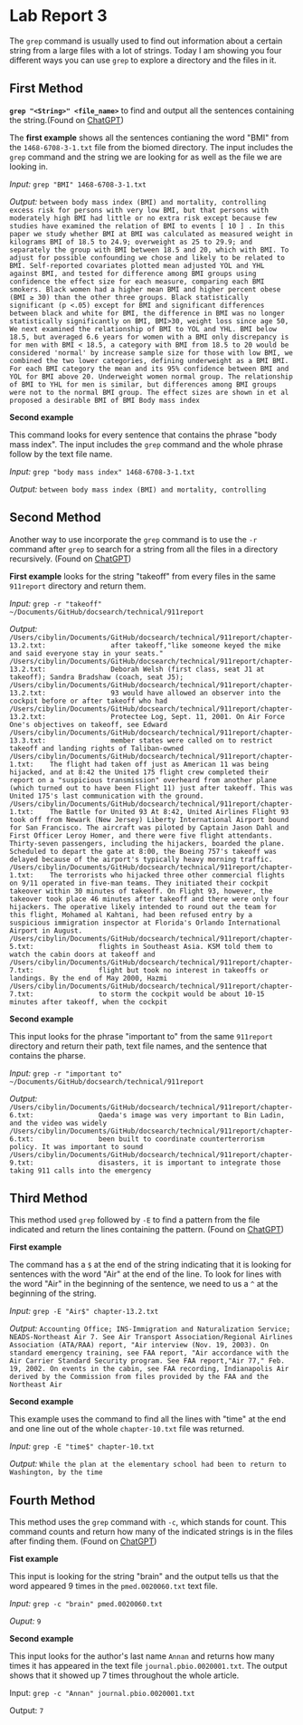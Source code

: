 # Lab Report 3

The `grep` command is usually used to find out information about a certain string from a large files with a lot of strings. Today I am showing you four different ways you can use `grep` to explore a directory and the files in it. 

## First Method

**`grep "<String>" <file_name>`** to find and output all the sentences containing the string.(Found on [ChatGPT](https://chat.openai.com/)) 

The **first example** shows all the sentences contianing the word "BMI" from the `1468-6708-3-1.txt` file from the biomed directory. The input includes the `grep` command and the string we are looking for as well as the file we are looking in.

*Input:* `grep "BMI" 1468-6708-3-1.txt`

*Output:*
`between body mass index (BMI) and mortality, controlling
        excess risk for persons with very low BMI, but that persons
        with moderately high BMI had little or no extra risk except
        because few studies have examined the relation of BMI to
        events [ 10 ] . In this paper we study whether BMI at
          BMI was calculated as measured weight in kilograms
          BMI of 18.5 to 24.9; overweight as 25 to 29.9; and
          separately the group with BMI between 18.5 and 20, which
          with BMI. To adjust for possible confounding we chose
          and likely to be related to BMI. Self-reported covariates
          plotted mean adjusted YOL and YHL against BMI, and tested
          for difference among BMI groups using confidence
          the effect size for each measure, comparing each BMI
        smokers. Black women had a higher mean BMI and higher
        percent obese (BMI ≥ 30) than the other three groups. Black
        statistically significant (p <.05) except for BMI and
        significant differences between black and white for BMI,
        the difference in BMI was no longer statistically
        significantly on BMI, BMI>30, weight loss since age 50,
        We next examined the relationship of BMI to YOL and YHL.
        BMI below 18.5, but averaged 6.6 years for women with a BMI
        only discrepancy is for men with BMI < 18.5, a category
        with BMI from 18.5 to 20 would be considered 'normal' by
        increase sample size for those with low BMI, we combined
        the two lower categories, defining underweight as a BMI
        BMI. For each BMI category the mean and its 95% confidence
        between BMI and YOL for BMI above 20. Underweight women
        normal group. The relationship of BMI to YHL for men is
        similar, but differences among BMI groups were not
        to the normal BMI group. The effect sizes are shown in
          et al proposed a desirable BMI of
        BMI Body mass index`
        
**Second example**

This command looks for every sentence that contains the phrase "body mass index". The input includes the `grep` command and the whole phrase follow by the text file name. 

*Input:* `grep "body mass index" 1468-6708-3-1.txt`

*Output:* `between body mass index (BMI) and mortality, controlling`
 
## Second Method

Another way to use incorporate the `grep` command is to use the `-r` command after `grep` to search for a string from all the files in a directory recursively. (Found on [ChatGPT](https://chat.openai.com/))

**First example** looks for the string "takeoff" from every files in the same `911report` directory and return them.
 
*Input:* `grep -r "takeoff" ~/Documents/GitHub/docsearch/technical/911report`

*Output:* 
`/Users/cibylin/Documents/GitHub/docsearch/technical/911report/chapter-13.2.txt:                after takeoff,"like someone keyed the mike and said everyone stay in your seats."
/Users/cibylin/Documents/GitHub/docsearch/technical/911report/chapter-13.2.txt:                Deborah Welsh (first class, seat J1 at takeoff); Sandra Bradshaw (coach, seat J5);
/Users/cibylin/Documents/GitHub/docsearch/technical/911report/chapter-13.2.txt:                93 would have allowed an observer into the cockpit before or after takeoff who had
/Users/cibylin/Documents/GitHub/docsearch/technical/911report/chapter-13.2.txt:                Protectee Log, Sept. 11, 2001. On Air Force One's objectives on takeoff, see Edward
/Users/cibylin/Documents/GitHub/docsearch/technical/911report/chapter-13.3.txt:                member states were called on to restrict takeoff and landing rights of Taliban-owned
/Users/cibylin/Documents/GitHub/docsearch/technical/911report/chapter-1.txt:    The flight had taken off just as American 11 was being hijacked, and at 8:42 the United 175 flight crew completed their report on a "suspicious transmission" overheard from another plane (which turned out to have been Flight 11) just after takeoff. This was United 175's last communication with the ground.
/Users/cibylin/Documents/GitHub/docsearch/technical/911report/chapter-1.txt:    The Battle for United 93 At 8:42, United Airlines Flight 93 took off from Newark (New Jersey) Liberty International Airport bound for San Francisco. The aircraft was piloted by Captain Jason Dahl and First Officer Leroy Homer, and there were five flight attendants. Thirty-seven passengers, including the hijackers, boarded the plane. Scheduled to depart the gate at 8:00, the Boeing 757's takeoff was delayed because of the airport's typically heavy morning traffic.
/Users/cibylin/Documents/GitHub/docsearch/technical/911report/chapter-1.txt:    The terrorists who hijacked three other commercial flights on 9/11 operated in five-man teams. They initiated their cockpit takeover within 30 minutes of takeoff. On Flight 93, however, the takeover took place 46 minutes after takeoff and there were only four hijackers. The operative likely intended to round out the team for this flight, Mohamed al Kahtani, had been refused entry by a suspicious immigration inspector at Florida's Orlando International Airport in August.
/Users/cibylin/Documents/GitHub/docsearch/technical/911report/chapter-5.txt:                flights in Southeast Asia. KSM told them to watch the cabin doors at takeoff and
/Users/cibylin/Documents/GitHub/docsearch/technical/911report/chapter-7.txt:                flight but took no interest in takeoffs or landings. By the end of May 2000, Hazmi
/Users/cibylin/Documents/GitHub/docsearch/technical/911report/chapter-7.txt:                to storm the cockpit would be about 10-15 minutes after takeoff, when the cockpit`

**Second example**

This input looks for the phrase "important to" from the same `911report` directory and return their path, text file names, and the sentence that contains the pharse.

*Input:* `grep -r "important to" ~/Documents/GitHub/docsearch/technical/911report`

*Output:* 
`/Users/cibylin/Documents/GitHub/docsearch/technical/911report/chapter-6.txt:                Qaeda's image was very important to Bin Ladin, and the video was widely
/Users/cibylin/Documents/GitHub/docsearch/technical/911report/chapter-6.txt:                been built to coordinate counterterrorism policy. It was important to sound
/Users/cibylin/Documents/GitHub/docsearch/technical/911report/chapter-9.txt:                disasters, it is important to integrate those taking 911 calls into the emergency`

## Third Method

This method used `grep` followed by `-E` to find a pattern from the file indicated and return the lines containing the pattern. (Found on [ChatGPT](https://chat.openai.com/))

**First example** 

The command has a `$` at the end of the string indicating that it is looking for sentences with the word "Air" at the end of the line. To look for lines with the word "Air" in the beginning of the sentence, we need to us a `^` at the beginning of the string. 

*Input:* `grep -E "Air$" chapter-13.2.txt`

*Output:* `Accounting Office; INS-Immigration and Naturalization Service; NEADS-Northeast Air
            7. See Air Transport Association/Regional Airlines Association (ATA/RAA) report, "Air
                interview (Nov. 19, 2003). On standard emergency training, see FAA report, "Air
                accordance with the Air Carrier Standard Security program. See FAA report,"Air
                77," Feb. 19, 2002. On events in the cabin, see FAA recording, Indianapolis Air
                derived by the Commission from files provided by the FAA and the Northeast Air`
    
**Second example**

This example uses the command to find all the lines with "time" at the end and one line out of the whole `chapter-10.txt` file was returned. 

*Input:* `grep -E "time$" chapter-10.txt`

*Output:* `While the plan at the elementary school had been to return to Washington, by the time`

## Fourth Method

This method uses the `grep` command with `-c`, which stands for count. This command counts and return how many of the indicated strings is in the files after finding them. (Found on [ChatGPT](https://chat.openai.com/))

**Fist example**

This input is looking for the string "brain" and the output tells us that the word appeared 9 times in the `pmed.0020060.txt` text file.

*Input:* `grep -c "brain" pmed.0020060.txt`

*Ouput:* `9`

**Second example**

This input looks for the author's last name `Annan` and returns how many times it has appeared in the text file `journal.pbio.0020001.txt`. The output shows that it showed up 7 times throughout the whole article.

Input: `grep -c "Annan" journal.pbio.0020001.txt`

Output: `7`



